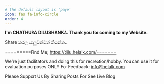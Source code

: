 ```yaml
---
# the default layout is 'page'
icon: fas fa-info-circle
order: 4
---
```


**I'm CHATHURA DILUSHANKA. Thank you for coming to my Website.**

Share කරල යාලුවන්ටත් කියන්න..

=========Find Me; https://dilu.helalk.com/=======

We're just facilitators and doing this for recreation/hobby. You can use it for evaluation purposes ONLY
For Feedback: info@helalk.com

Please Support Us By Sharing Posts For See Live Blog 
